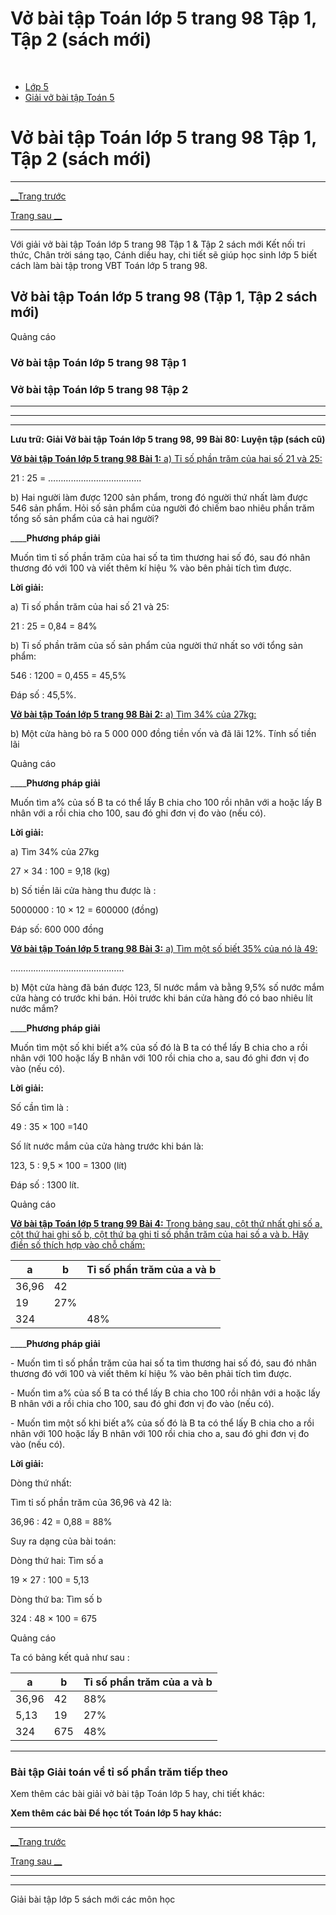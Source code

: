 # Vở bài tập Toán lớp 5 trang 98 Tập 1, Tập 2 (sách mới)

﻿

  * [Lớp 5](https://vietjack.com/series/lop-5.jsp)
  * [Giải vở bài tập Toán 5](https://vietjack.com/giai-vo-bai-tap-toan-5/index.jsp)



# Vở bài tập Toán lớp 5 trang 98 Tập 1, Tập 2 (sách mới)

* * *

[__Trang trước](https://vietjack.com/giai-vo-bai-tap-toan-5/bai-79-giai-toan-ve-ti-so-phan-tram-tiep-theo.jsp)

[Trang sau __](https://vietjack.com/giai-vo-bai-tap-toan-5/bai-81-luyen-tap-chung.jsp)

* * *

Với giải vở bài tập Toán lớp 5 trang 98 Tập 1 & Tập 2 sách mới Kết nối tri thức, Chân trời sáng tạo, Cánh diều hay, chi tiết sẽ giúp học sinh lớp 5 biết cách làm bài tập trong VBT Toán lớp 5 trang 98.

## Vở bài tập Toán lớp 5 trang 98 (Tập 1, Tập 2 sách mới)

Quảng cáo

### Vở bài tập Toán lớp 5 trang 98 Tập 1

### Vở bài tập Toán lớp 5 trang 98 Tập 2

* * *

* * *

* * *

**Lưu trữ: Giải Vở bài tập Toán lớp 5 trang 98, 99 Bài 80: Luyện tập (sách cũ)**

[**Vở bài tập Toán lớp 5 trang 98 Bài 1:** a) Tỉ số phần trăm của hai số 21 và 25: ](https://vietjack.com/giai-vo-bai-tap-toan-5/bai-1-trang-98-vbt-toan-5-tap-1.jsp)

21 : 25 = ……………………………….

b) Hai người làm được 1200 sản phẩm, trong đó người thứ nhất làm được 546 sản phẩm. Hỏi số sản phẩm của người đó chiếm bao nhiêu phần trăm tổng số sản phẩm của cả hai người? 

____**Phương pháp giải**

Muốn tìm tỉ số phần trăm của hai số ta tìm thương hai số đó, sau đó nhân thương đó với 100 và viết thêm kí hiệu % vào bên phải tích tìm được. 

**Lời giải:**

a) Tỉ số phần trăm của hai số 21 và 25:

21 : 25 = 0,84 = 84%

b) Tỉ số phần trăm của số sản phẩm của người thứ nhất so với tổng sản phẩm:

546 : 1200 = 0,455 = 45,5%

Đáp số : 45,5%. 

[**Vở bài tập Toán lớp 5 trang 98 Bài 2:** a) Tìm 34% của 27kg: ](https://vietjack.com/giai-vo-bai-tap-toan-5/bai-2-trang-98-vbt-toan-5-tap-1.jsp)

b) Một cửa hàng bỏ ra 5 000 000 đồng tiền vốn và đã lãi 12%. Tính số tiền lãi

Quảng cáo

____**Phương pháp giải**

Muốn tìm a% của số B ta có thể lấy B chia cho 100 rồi nhân với a hoặc lấy B nhân với a rồi chia cho 100, sau đó ghi đơn vị đo vào (nếu có). 

**Lời giải:**

a) Tìm 34% của 27kg

27 × 34 : 100 = 9,18 (kg)

b) Số tiền lãi cửa hàng thu được là : 

5000000 : 10 × 12 = 600000 (đồng)

Đáp số: 600 000 đồng

[**Vở bài tập Toán lớp 5 trang 98 Bài 3:** a) Tìm một số biết 35% của nó là 49: ](https://vietjack.com/giai-vo-bai-tap-toan-5/bai-3-trang-98-vbt-toan-5-tap-1.jsp)

………………………………………

b) Một cửa hàng đã bán được 123, 5l nước mắm và bằng 9,5% số nước mắm cửa hàng có trước khi bán. Hỏi trước khi bán cửa hàng đó có bao nhiêu lít nước mắm?

____**Phương pháp giải**

Muốn tìm một số khi biết a% của số đó là B ta có thể lấy B chia cho a rồi nhân với 100 hoặc lấy B nhân với 100 rồi chia cho a, sau đó ghi đơn vị đo vào (nếu có).

**Lời giải:**

Số cần tìm là :

49 : 35 × 100 =140

Số lít nước mắm của cửa hàng trước khi bán là:

123, 5 : 9,5 × 100 = 1300 (lít)

Đáp số : 1300 lít.

Quảng cáo

[**Vở bài tập Toán lớp 5 trang 99 Bài 4:** Trong bảng sau, cột thứ nhất ghi số a, cột thứ hai ghi số b, cột thứ ba ghi tỉ số phần trăm của hai số a và b. Hãy điền số thích hợp vào chỗ chấm:](https://vietjack.com/giai-vo-bai-tap-toan-5/bai-4-trang-99-vbt-toan-5-tap-1.jsp)

a | b | Tỉ số phần trăm của a và b  
---|---|---  
36,96 | 42 |   
| 19 | 27%  
324 |  | 48%  
____**Phương pháp giải**

\- Muốn tìm tỉ số phần trăm của hai số ta tìm thương hai số đó, sau đó nhân thương đó với 100 và viết thêm kí hiệu % vào bên phải tích tìm được. 

\- Muốn tìm a% của số B ta có thể lấy B chia cho 100 rồi nhân với a hoặc lấy B nhân với a rồi chia cho 100, sau đó ghi đơn vị đo vào (nếu có).

\- Muốn tìm một số khi biết a% của số đó là B ta có thể lấy B chia cho a rồi nhân với 100 hoặc lấy B nhân với 100 rồi chia cho a, sau đó ghi đơn vị đo vào (nếu có). 

**Lời giải:**

Dòng thứ nhất:

Tìm tỉ số phần trăm của 36,96 và 42 là:

36,96 : 42 = 0,88 = 88%

Suy ra dạng của bài toán:

Dòng thứ hai: Tìm số a

19 × 27 : 100 = 5,13

Dòng thứ ba: Tìm số b

324 : 48 × 100 = 675

Quảng cáo

Ta có bảng kết quả như sau :

a | b | Tỉ số phần trăm của a và b  
---|---|---  
36,96 | 42 | 88%  
5,13 | 19 | 27%  
324 | 675 | 48%  
  
* * *

### **Bài tập Giải toán về tỉ số phần trăm tiếp theo**

Xem thêm các bài giải vở bài tập Toán lớp 5 hay, chi tiết khác:

**Xem thêm các bài Để học tốt Toán lớp 5 hay khác:**

* * *

[__Trang trước](https://vietjack.com/giai-vo-bai-tap-toan-5/bai-79-giai-toan-ve-ti-so-phan-tram-tiep-theo.jsp)

[Trang sau __](https://vietjack.com/giai-vo-bai-tap-toan-5/bai-81-luyen-tap-chung.jsp)

* * *

* * *

Giải bài tập lớp 5 sách mới các môn học
